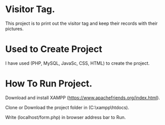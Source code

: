 # Visitor Tag.

This project is to print out the visitor tag and keep their records with their pictures.

# Used to Create Project

I have used (PHP, MySQL, JavaSc, CSS, HTML) to create the project.



# How To Run Project.

Download and install XAMPP (https://www.apachefriends.org/index.html).


Clone or Download the project folder in (C:\xampp\htdocs).



Write (localhost/form.php) in browser address bar to Run.
